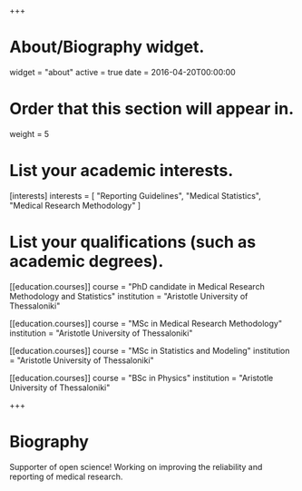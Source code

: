 +++
# About/Biography widget.
widget = "about"
active = true
date = 2016-04-20T00:00:00

# Order that this section will appear in.
weight = 5

# List your academic interests.
[interests]
  interests = [
    "Reporting Guidelines",
    "Medical Statistics",
    "Medical Research Methodology"
  ]

# List your qualifications (such as academic degrees).
[[education.courses]]
  course = "PhD candidate in Medical Research Methodology and Statistics"
  institution = "Aristotle University of Thessaloniki"
  

[[education.courses]]
  course = "MSc in Medical Research Methodology"
  institution = "Aristotle University of Thessaloniki"
  

[[education.courses]]
  course = "MSc in Statistics and Modeling"
  institution = "Aristotle University of Thessaloniki"
  

[[education.courses]]
  course = "BSc in Physics"
  institution = "Aristotle University of Thessaloniki"
  
 
+++

# Biography

Supporter of open science! Working on improving the reliability and reporting of medical research.
